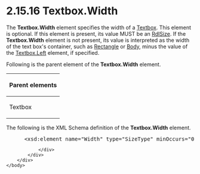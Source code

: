 <html dir="LTR" xmlns:mshelp="http://msdn.microsoft.com/mshelp" xmlns:ddue="http://ddue.schemas.microsoft.com/authoring/2003/5" xmlns:xlink="http://www.w3.org/1999/xlink" xmlns:tool="http://www.microsoft.com/tooltip">
    <head>
        <meta http-equiv="Content-Type" content="text/html; CHARSET=utf-8"></meta>
        <meta name="save" content="history"></meta>
        <title>2.15.16 Textbox.Width</title>
        <xml>
            <mshelp:toctitle title="2.15.16 Textbox.Width"></mshelp:toctitle>
            <mshelp:rltitle title="[MS-RDL]: Textbox.Width"></mshelp:rltitle>
            <mshelp:keyword index="A" term="00c582da-127e-4190-9da9-fed7b9a41d22"></mshelp:keyword>
            <mshelp:attr name="DCSext.ContentType" value="open specification"></mshelp:attr>
            <mshelp:attr name="AssetID" value="00c582da-127e-4190-9da9-fed7b9a41d22"></mshelp:attr>
            <mshelp:attr name="TopicType" value="kbRef"></mshelp:attr>
            <mshelp:attr name="DCSext.Title" value="[MS-RDL]: Textbox.Width" />
        </xml>
    </head>
    <body>
        <div id="header">
            <h1 class="heading">2.15.16 Textbox.Width</h1>
        </div>
        <div id="mainSection">
            <div id="mainBody">
                <div id="allHistory" class="saveHistory"></div>
                <div id="sectionSection0" class="section" name="collapseableSection">
                    

<p>The <b>Textbox.Width</b> element specifies the width of a <a href="469d0032-b5ec-43d9-ab36-d3a88b9cc1f6.htm">Textbox</a>. This element is
optional. If this element is present, its value MUST be an <a href="b40c092e-4fe5-4f7b-a0bf-c98df1361c90.htm">RdlSize</a>. If the <b>Textbox.Width</b>
element is not present, its value is interpreted as the width of the text box's
container, such as <a href="e36a41ea-aeaf-45cc-969e-8ab1e380882c.htm">Rectangle</a>
or <a href="6bf4e125-fdfd-4d04-88aa-c4395ba8a252.htm">Body</a>, minus the
value of the <a href="35c8b92f-7e6f-427e-928d-e8259fdb1214.htm">Textbox.Left</a>
element, if specified.</p>

<p>Following is the parent element of the <b>Textbox.Width</b>
element.</p>

<table>
 <thead>
  <tr>
   <th>
   <p>Parent elements</p>
   </th>
  </tr>
 </thead>
 <tr>
  <td>
  <p>Textbox</p>
  </td>
 </tr>
</table>

<p>The following is the XML Schema definition of the <b>Textbox.Width</b>
element.</p>

<dl>
<dd>
<div><pre> &lt;xsd:element name=&quot;Width&quot; type=&quot;SizeType&quot; minOccurs=&quot;0&quot; /&gt;
</pre></div>
</dd></dl>


                </div>
            </div>
        </div>
    </body>
</html>